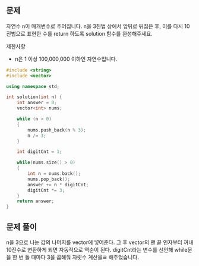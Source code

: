 ## 문제
자연수 n이 매개변수로 주어집니다. n을 3진법 상에서 앞뒤로 뒤집은 후, 이를 다시 10진법으로 표현한 수를 return 하도록 solution 함수를 완성해주세요.

제한사항
- n은 1 이상 100,000,000 이하인 자연수입니다.


```cpp
#include <string>
#include <vector>

using namespace std;

int solution(int n) {
	int answer = 0;
	vector<int> nums;

	while (n > 0)
	{
		nums.push_back(n % 3);
		n /= 3;
	}

	int digitCnt = 1;

	while(nums.size() > 0)
	{
		int n = nums.back();
		nums.pop_back();
		answer += n * digitCnt;
		digitCnt *= 3;
	}
	return answer;
}
```

## 문제 풀이
n을 3으로 나눈 값의 나머지를 vector에 넣어준다. 그 후 vector의 맨 끝 인자부터 꺼내 10진수로 변환하게 되면 자동적으로 역순이 된다.
digitCnt라는 변수를 선언해 while문을 한 번 돌 때마다 3을 곱해줘 자릿수 계산을ㄹ 해주었습니다.
